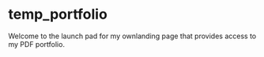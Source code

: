 # temp_portfolio
Welcome to the launch pad for my ownlanding page that provides access to my PDF portfolio.

